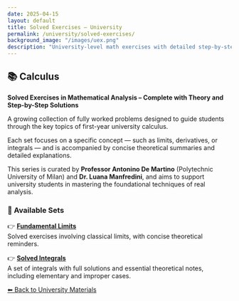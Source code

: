 ```yaml
---
date: 2025-04-15
layout: default
title: Solved Exercises – University
permalink: /university/solved-exercises/
background_image: "/images/uex.png"
description: "University-level math exercises with detailed step-by-step solutions. Ideal for exam preparation and independent study."
---
```


<div class="content-box">
  <h2>📚 Calculus</h2>
  <p><strong>Solved Exercises in Mathematical Analysis – Complete with Theory and Step-by-Step Solutions</strong></p>
  <p>A growing collection of fully worked problems designed to guide students through the key topics of first-year university calculus.</p>
  <p>Each set focuses on a specific concept — such as limits, derivatives, or integrals — and is accompanied by concise theoretical summaries and detailed explanations.</p>
  <p>This series is curated by <strong>Professor Antonino De Martino</strong> (Polytechnic University of Milan) and <strong>Dr. Luana Manfredini</strong>, and aims to support university students in mastering the foundational techniques of real analysis.</p>
</div>

<div class="content-box">
  <h3>📘 Available Sets</h3>

  <p>👉 <strong><a href="/university/solved-exercises/fundamental-limits-examples/">Fundamental Limits</a></strong><br>
  Solved exercises involving classical limits, with concise theoretical reminders.</p>

  <p>👉 <strong><a href="/university/solved-exercises/solved-integrals/">Solved Integrals</a></strong><br>
  A set of integrals with full solutions and essential theoretical notes, including elementary and improper cases.</p>
</div>

<div class="content-box">
  <p><a href="/university/">⬅ Back to University Materials</a></p>
</div>


